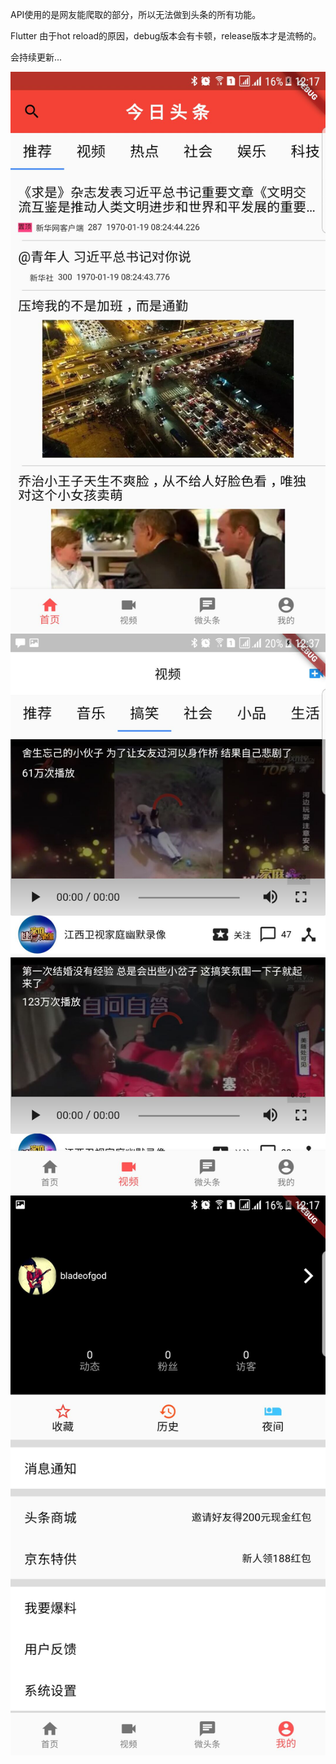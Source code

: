 
API使用的是网友能爬取的部分，所以无法做到头条的所有功能。

Flutter 由于hot reload的原因，debug版本会有卡顿，release版本才是流畅的。

会持续更新...

![image](https://github.com/bladeofgod/Mock-ToutIAO/blob/master/1.jpg)
![image](https://github.com/bladeofgod/Mock-ToutIAO/blob/master/2.jpg)
![image](https://github.com/bladeofgod/Mock-ToutIAO/blob/master/3.jpg)

